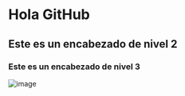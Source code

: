# Hola GitHub
## Este es un encabezado de nivel 2
### Este es un encabezado de nivel 3
![image](https://github.com/user-attachments/assets/447488ed-73bf-41f0-8a1c-41caa7d241a8)
